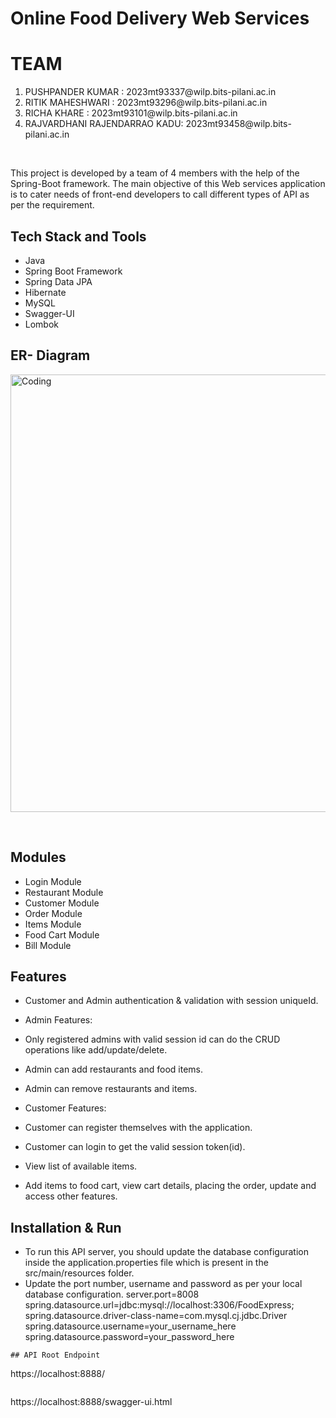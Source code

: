 # Online Food Delivery Web Services
<p>
        <h1>TEAM</h1>
        <ol>
        <li>
        PUSHPANDER KUMAR : 2023mt93337@wilp.bits-pilani.ac.in     
        </li>
          <li>
        RITIK MAHESHWARI : 2023mt93296@wilp.bits-pilani.ac.in   
        </li>
         <li>
        RICHA KHARE : 2023mt93101@wilp.bits-pilani.ac.in    
        </li>
        <li>
        RAJVARDHANI RAJENDARRAO KADU: 2023mt93458@wilp.bits-pilani.ac.in    
        </li>
        </ol>
</p>
    <br>

This project is developed by a team of 4 members with the help of the Spring-Boot framework. The main objective of this Web services application is to cater needs of front-end developers to call different types of API as per the requirement.


## Tech Stack and Tools
- Java
- Spring Boot Framework
- Spring Data JPA
- Hibernate
- MySQL
- Swagger-UI
- Lombok

## ER- Diagram
<p>
        <img
        align="center"
        src="https://github.com/parimalbiswas/tropical-jellyfish-2222/blob/main/ER%20-DIA.jpg?raw=true"
        alt="Coding"
        width="700"
        style="display: block"/>
    </p>
    <br>


## Modules
- Login Module
- Restaurant Module
- Customer Module
- Order Module
- Items Module
- Food Cart Module
- Bill Module

## Features
- Customer and Admin authentication & validation with session uniqueId.
- Admin Features:
 - Only registered admins with valid session id can do the CRUD operations like add/update/delete.
 - Admin can add restaurants and food items.
 - Admin can remove restaurants and items.
 
- Customer Features:
 - Customer can register themselves with the application.
 - Customer can login to get the valid session token(id).
 - View list of available items.
 - Add items to food cart, view cart details, placing the order, update and access other features.
  
## Installation & Run
- To run this API server, you should update the database configuration inside the application.properties file which is present in the src/main/resources folder.
- Update the port number, username and password as per your local database configuration.
server.port=8008
spring.datasource.url=jdbc:mysql://localhost:3306/FoodExpress;
spring.datasource.driver-class-name=com.mysql.cj.jdbc.Driver
spring.datasource.username=your_username_here
spring.datasource.password=your_password_here
```
## API Root Endpoint
```
https://localhost:8888/
```
```
https://localhost:8888/swagger-ui.html
```
